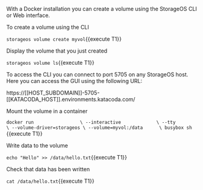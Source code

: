With a Docker installation you can create a volume using the StorageOS CLI or
Web interface.

To create a volume using the CLI

`storageos volume create myvol`{{execute T1}}

Display the volume that you just created

`storageos volume ls`{{execute T1}}

To access the CLI you can connect to port 5705 on any StorageOS host. Here you
can access the GUI using the following URL:

https://[[HOST_SUBDOMAIN]]-5705-[[KATACODA_HOST]].environments.katacoda.com/

Mount the volume in a container

`docker run                 \
  --interactive             \
  --tty                     \
  --volume-driver=storageos \
  --volume=myvol:/data      \
  busybox sh
`{{execute T1}}


Write data to the volume

`
echo "Hello" >> /data/hello.txt
`{{execute T1}}


Check that data has been written

`
cat /data/hello.txt
`{{execute T1}}

